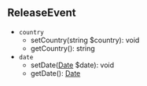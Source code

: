 ## ReleaseEvent

- `country`
    - setCountry(string $country): void
    - getCountry(): string
- `date`
    - setDate([Date](Date.md) $date): void
    - getDate(): [Date](Date.md)
